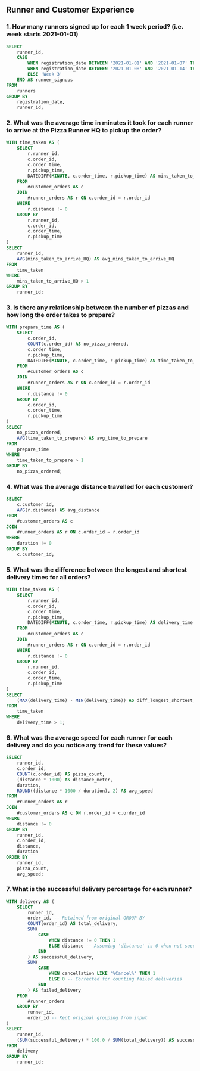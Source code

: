 ## Runner and Customer Experience

### 1. How many runners signed up for each 1 week period? (i.e. week starts 2021-01-01)

```sql
SELECT
    runner_id,
    CASE
        WHEN registration_date BETWEEN '2021-01-01' AND '2021-01-07' THEN 'Week 1'
        WHEN registration_date BETWEEN '2021-01-08' AND '2021-01-14' THEN 'Week 2'
        ELSE 'Week 3'
    END AS runner_signups
FROM
    runners
GROUP BY
    registration_date,
    runner_id;
```

### 2. What was the average time in minutes it took for each runner to arrive at the Pizza Runner HQ to pickup the order?

```sql
WITH time_taken AS (
    SELECT
        r.runner_id,
        c.order_id,
        c.order_time,
        r.pickup_time,
        DATEDIFF(MINUTE, c.order_time, r.pickup_time) AS mins_taken_to_arrive_HQ
    FROM
        #customer_orders AS c
    JOIN
        #runner_orders AS r ON c.order_id = r.order_id
    WHERE
        r.distance != 0
    GROUP BY
        r.runner_id,
        c.order_id,
        c.order_time,
        r.pickup_time
)
SELECT
    runner_id,
    AVG(mins_taken_to_arrive_HQ) AS avg_mins_taken_to_arrive_HQ
FROM
    time_taken
WHERE
    mins_taken_to_arrive_HQ > 1
GROUP BY
    runner_id;
```

### 3. Is there any relationship between the number of pizzas and how long the order takes to prepare?

```sql
WITH prepare_time AS (
    SELECT
        c.order_id,
        COUNT(c.order_id) AS no_pizza_ordered,
        c.order_time,
        r.pickup_time,
        DATEDIFF(MINUTE, c.order_time, r.pickup_time) AS time_taken_to_prepare
    FROM
        #customer_orders AS c
    JOIN
        #runner_orders AS r ON c.order_id = r.order_id
    WHERE
        r.distance != 0
    GROUP BY
        c.order_id,
        c.order_time,
        r.pickup_time
)
SELECT
    no_pizza_ordered,
    AVG(time_taken_to_prepare) AS avg_time_to_prepare
FROM
    prepare_time
WHERE
    time_taken_to_prepare > 1
GROUP BY
    no_pizza_ordered;
```

### 4. What was the average distance travelled for each customer?

```sql
SELECT
    c.customer_id,
    AVG(r.distance) AS avg_distance
FROM
    #customer_orders AS c
JOIN
    #runner_orders AS r ON c.order_id = r.order_id
WHERE
    duration != 0
GROUP BY
    c.customer_id;
```

### 5. What was the difference between the longest and shortest delivery times for all orders?

```sql
WITH time_taken AS (
    SELECT
        r.runner_id,
        c.order_id,
        c.order_time,
        r.pickup_time,
        DATEDIFF(MINUTE, c.order_time, r.pickup_time) AS delivery_time
    FROM
        #customer_orders AS c
    JOIN
        #runner_orders AS r ON c.order_id = r.order_id
    WHERE
        r.distance != 0
    GROUP BY
        r.runner_id,
        c.order_id,
        c.order_time,
        r.pickup_time
)
SELECT
    (MAX(delivery_time) - MIN(delivery_time)) AS diff_longest_shortest_delivery_time
FROM
    time_taken
WHERE
    delivery_time > 1;
```

### 6. What was the average speed for each runner for each delivery and do you notice any trend for these values?

```sql
SELECT
    runner_id,
    c.order_id,
    COUNT(c.order_id) AS pizza_count,
    (distance * 1000) AS distance_meter,
    duration,
    ROUND((distance * 1000 / duration), 2) AS avg_speed
FROM
    #runner_orders AS r
JOIN
    #customer_orders AS c ON r.order_id = c.order_id
WHERE
    distance != 0
GROUP BY
    runner_id,
    c.order_id,
    distance,
    duration
ORDER BY
    runner_id,
    pizza_count,
    avg_speed;
```

### 7. What is the successful delivery percentage for each runner?

```sql
WITH delivery AS (
    SELECT
        runner_id,
        order_id, -- Retained from original GROUP BY
        COUNT(order_id) AS total_delivery,
        SUM(
            CASE
                WHEN distance != 0 THEN 1
                ELSE distance -- Assuming 'distance' is 0 when not successful, consistent with original
            END
        ) AS successful_delivery,
        SUM(
            CASE
                WHEN cancellation LIKE '%Cancel%' THEN 1
                ELSE 0 -- Corrected for counting failed deliveries
            END
        ) AS failed_delivery
    FROM
        #runner_orders
    GROUP BY
        runner_id,
        order_id -- Kept original grouping from input
)
SELECT
    runner_id,
    (SUM(successful_delivery) * 100.0 / SUM(total_delivery)) AS successful_delivery_perc -- Ensured float division
FROM
    delivery
GROUP BY
    runner_id;
```
